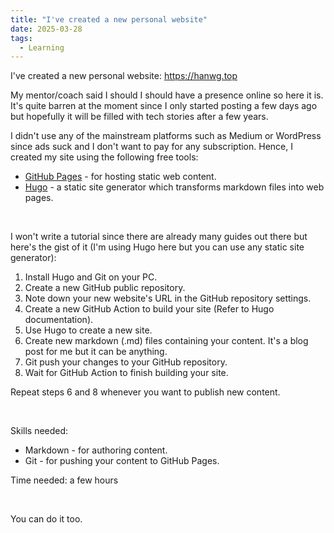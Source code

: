 ```yaml
---
title: "I've created a new personal website"
date: 2025-03-28
tags:
  - Learning
---
```

I've created a new personal website: https://hanwg.top  

My mentor/coach said I should I should have a presence online so here it is.
It's quite barren at the moment since I only started posting a few days ago but
hopefully it will be filled with tech stories after a few years.

I didn't use any of the mainstream platforms such as Medium or WordPress since ads suck and I don't want to pay for any subscription. Hence, I created my site using the following free tools:
- [GitHub Pages](https://pages.github.com/) - for hosting static web content.
- [Hugo](https://gohugo.io/) - a static site generator which transforms markdown files into web pages.

<br>

I won't write a tutorial since there are already many guides out there but here's the gist of it (I'm using Hugo here but you can use any static site generator):
1) Install Hugo and Git on your PC.
2) Create a new GitHub public repository.
3) Note down your new website's URL in the GitHub repository settings.
4) Create a new GitHub Action to build your site (Refer to Hugo documentation).
5) Use Hugo to create a new site.
6) Create new markdown (.md) files containing your content. It's a blog post for me but it can be anything.
7) Git push your changes to your GitHub repository.
8) Wait for GitHub Action to finish building your site.

Repeat steps 6 and 8 whenever you want to publish new content.

<br>

Skills needed:
- Markdown - for authoring content.
- Git - for pushing your content to GitHub Pages.

Time needed: a few hours

<br>

You can do it too.